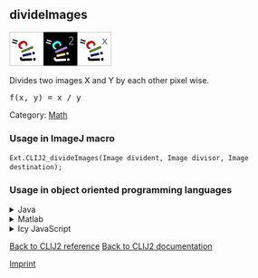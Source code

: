 ## divideImages
<img src="images/mini_clij1_logo.png"/><img src="images/mini_clij2_logo.png"/><img src="images/mini_clijx_logo.png"/>

Divides two images X and Y by each other pixel wise. 

<pre>f(x, y) = x / y</pre>

Category: [Math](https://clij.github.io/clij2-docs/reference__math)

### Usage in ImageJ macro
```
Ext.CLIJ2_divideImages(Image divident, Image divisor, Image destination);
```


### Usage in object oriented programming languages



<details>

<summary>
Java
</summary>
<pre class="highlight">// init CLIJ and GPU
import net.haesleinhuepf.clij2.CLIJ2;
import net.haesleinhuepf.clij.clearcl.ClearCLBuffer;
CLIJ2 clij2 = CLIJ2.getInstance();

// get input parameters
ClearCLBuffer divident = clij2.push(dividentImagePlus);
ClearCLBuffer divisor = clij2.push(divisorImagePlus);
destination = clij2.create(divident);
</pre>

<pre class="highlight">
// Execute operation on GPU
clij2.divideImages(divident, divisor, destination);
</pre>

<pre class="highlight">
// show result
destinationImagePlus = clij2.pull(destination);
destinationImagePlus.show();

// cleanup memory on GPU
clij2.release(divident);
clij2.release(divisor);
clij2.release(destination);
</pre>

</details>



<details>

<summary>
Matlab
</summary>
<pre class="highlight">% init CLIJ and GPU
clij2 = init_clatlab();

% get input parameters
divident = clij2.pushMat(divident_matrix);
divisor = clij2.pushMat(divisor_matrix);
destination = clij2.create(divident);
</pre>

<pre class="highlight">
% Execute operation on GPU
clij2.divideImages(divident, divisor, destination);
</pre>

<pre class="highlight">
% show result
destination = clij2.pullMat(destination)

% cleanup memory on GPU
clij2.release(divident);
clij2.release(divisor);
clij2.release(destination);
</pre>

</details>



<details>

<summary>
Icy JavaScript
</summary>
<pre class="highlight">// init CLIJ and GPU
importClass(net.haesleinhuepf.clicy.CLICY);
importClass(Packages.icy.main.Icy);

clij2 = CLICY.getInstance();

// get input parameters
divident_sequence = getSequence();
divident = clij2.pushSequence(divident_sequence);
divisor_sequence = getSequence();
divisor = clij2.pushSequence(divisor_sequence);
destination = clij2.create(divident);
</pre>

<pre class="highlight">
// Execute operation on GPU
clij2.divideImages(divident, divisor, destination);
</pre>

<pre class="highlight">
// show result
destination_sequence = clij2.pullSequence(destination)
Icy.addSequence(destination_sequence);
// cleanup memory on GPU
clij2.release(divident);
clij2.release(divisor);
clij2.release(destination);
</pre>

</details>



[Back to CLIJ2 reference](https://clij.github.io/clij2-docs/reference)
[Back to CLIJ2 documentation](https://clij.github.io/clij2-docs)

[Imprint](https://clij.github.io/imprint)
